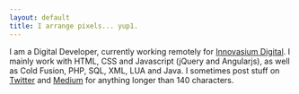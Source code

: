 ```yaml
---
layout: default
title: I arrange pixels... yup1.
---
```

I am a Digital Developer, currently working remotely for [Innovasium Digital](http://www.innovasium.com/). I mainly work with HTML, CSS and Javascript (jQuery and Angularjs), as well as Cold Fusion, PHP, SQL, XML, LUA and Java. I sometimes post stuff on [Twitter](http://www.twitter.com/sconzen) and [Medium](http://www.medium.com/@sconzen) for anything longer than 140 characters.